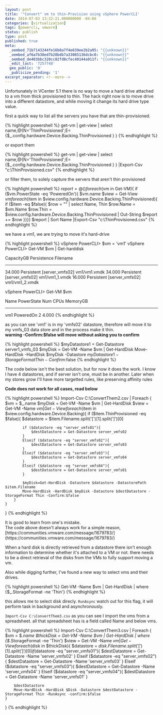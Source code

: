 ```yaml
---
layout: post
title: '"Convert" vm to thin-Provision using vSphere PowerCLI'
date: 2014-07-03 13:22:21.000000000 -04:00
categories: [virtualization]
tags: [powercli, vmware]
status: publish
type: post
published: true
meta:
  _oembed_71b7143244fe16b0a7f4e639ee2b2a95: "{{unknown}}"
  _oembed_af6a7b38ed7b28bdb7a33085136dcbc0: "{{unknown}}"
  _oembed_de403bbc320cc82fd8cfec40144a911f: "{{unknown}}"
  _edit_last: '7257748'
  geo_public: '0'
  _publicize_pending: '1'
excerpt_separator: <!--more-->
---
```


<p>Unfortunately in VCenter 5.1 there is no way to move a hard drive attached to a vm from thick provisioned to thin. The hack right now is to move drive into a different datastore, and while moving it change its hard drive type value.</p>

<p>first a quick way to list all the servers you have that are thin-provisioned.<br />

{% highlight powershell %}
get-vm | get-view | select name,@{N='ThinProvisioned';E={$_.config.hardware.Device.Backing.ThinProvisioned } }
{% endhighlight %}

<p>or export them<br />

{% highlight powershell %}
get-vm | get-view | select name,@{N='ThinProvisioned';E={$_.config.hardware.Device.Backing.ThinProvisioned } } |Export-Csv "c:\ThinProvisioned.csv"
{% endhighlight %}

or filter them, to solely capture the servers that aren't thin provisioned</p>

{% highlight powershell %}
$report = @()
foreach ($vm in Get-VM){
    if ($vm.PowerState -eq 'PoweredOn'){
        $vm.name
        $view = Get-View $vm
        foreach ($item in $view.config.hardware.Device.Backing.ThinProvisioned){
            if ($item -eq $false){
                $row = "" | select Name, Thin
                $row.Name = $vm.Name
                $row.Thin = $view.config.hardware.Device.Backing.ThinProvisioned | Out-String
                $report += $row
}}}}
$report | Sort Name |Export-Csv "c:\ThinProvisioned.csv"
{% endhighlight %}

<p>we have a vm1, we are trying to move it's hard-drive

{% highlight powershell %}
vSphere PowerCLI> $vm = 'vm1'
vSphere PowerCLI> Get-VM $vm | Get-harddisk

CapacityGB Persistence Filename
---------- ----------- --------
34.000 Persistent [server_vmfs02] vm1/vm1.vmdk
34.000 Persistent [server_vmfs02] vm1/vm1_1.vmdk
16.000 Persistent [server_vmfs02] vm1/vm1_2.vmdk

vSphere PowerCLI> Get-VM $vm

Name PowerState Num CPUs MemoryGB
---- ---------- -------- --------
vm1  PoweredOn      2      4.000
{% endhighlight %}

<p>as you can see 'vm1' is in my 'vmfs02' datastore, therefore will move it to my vmfs_03 data store and in the process make it thin.<br />
<strong>warning -Confirm:$false will move without asking you to confirm</strong><br />

{% highlight powershell %}
$myDatastore1 = Get-Datastore server1_vmfs_03
$myDisk = Get-VM -Name $vm | Get-HardDisk
Move-HardDisk -HardDisk $myDisk -Datastore $myDatastore1 -StorageFormat Thin -Confirm:$false
{% endhighlight %}

<p>The code below isn't the best solution, but for now it does the work. I know I have 4 datastores, and if server isn't one, must be in  another. Later when my stores grow I'll have more targetted rules, like preserving affinity rules</p>

<strong>Code does not work for all cases, read below </strong><br />

{% highlight powershell %}
Import-Csv C:\ConvertThem2.csv |
Foreach {
    $vm = $_.name
    $myDisk = Get-VM -Name $vm | Get-HardDisk
    $view = Get-VM -Name $vm | Get-View
    foreach ($item in $view.config.hardware.Device.Backing){
        if ($item.ThinProvisioned -eq $false){
            $datastore = $item.Filename.split('[')[1].split(']')[0]

            if ($datastore -eq "server_vmfs01"){
                $destDatastore = Get-Datastore server_vmfs02
            }
            Elseif ($datastore -eq "server_vmfs02"){
                $destDatastore = Get-Datastore server_vmfs03
            }
            Elseif ($datastore -eq "server_vmfs03"){
                $destDatastore = Get-Datastore server_vmfs04
            }
            Elseif ($datastore -eq "server_vmfs04"){
                $destDatastore = Get-Datastore server_vmfs01
            }

            $myDisk=Get-HardDisk -Datastore $datastore -DatastorePath $item.Filename
            Move-HardDisk -HardDisk $myDisk -Datastore $destDatastore -StorageFormat Thin -Confirm:$false
        }
    }
}
{% endhighlight %}

<p>It is good to learn from one's mistake.<br />
The code above doesn't always work for a simple reason,<br />
[https://communities.vmware.com/message/1679783/] (https://communities.vmware.com/message/1679783/) </p>

<p>When a hard disk is directly retrieved from a datastore there isn't enough information to determine whether it's attached to a VM or not. there needs to be a direct retrieval of the disks from the VMs to fully support moving a vm. </p>

Also while digging further, I've found a new way to select vms and their drives.<br />

{% highlight powershell %}
Get-VM -Name $vm | Get-HardDisk | where {$_.StorageFormat -ne 'Thin'}
{% endhighlight %}

this allows me to select disk direcly. `RunAsync` watch out for this flag, it will perform task in background and asynchronously.<br />

`Import-Csv C:\ConvertThem3.csv` as you can see I import the vms from a spreadsheet. all that spreadsheet has is a field called Name and below vms.

{% highlight powershell %}
Import-Csv C:\ConvertThem3.csv |
Foreach {
    $vm = $_.name
    $thickDisk = Get-VM -Name $vm | Get-HardDisk | where {$_.StorageFormat -ne 'Thin'}
    $view = Get-VM -Name $vm | Get-View
    foreach ($disk in $thickDisk){
        $datastore = $disk.Filename.split('[')[1].split(']')[0]
        if ($datastore -eq "server_vmfs01"){
            $destDatastore = Get-Datastore -Name 'server_vmfs02'
        }
        Elseif ($datastore -eq "server_vmfs02"){
            $destDatastore = Get-Datastore -Name 'server_vmfs03'
        }
        Elseif ($datastore -eq "server_vmfs03"){
            $destDatastore = Get-Datastore -Name 'server_vmfs04'
        }
        Elseif ($datastore -eq "server_vmfs04"){
            $destDatastore = Get-Datastore -Name 'server_vmfs01'
        }

        $destDatastore
        Move-HardDisk -HardDisk $Disk -Datastore $destDatastore -StorageFormat Thin -RunAsync -confirm:$false
    }
}
{% endhighlight %}
